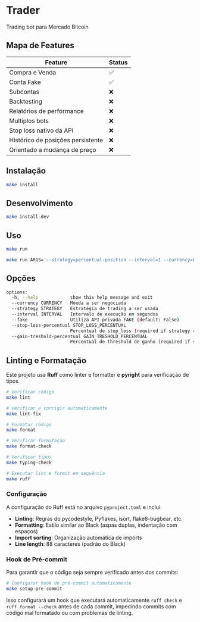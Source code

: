 # Trader

Trading bot para Mercado Bitcoin


## Mapa de Features
| Feature                             | Status |
|-------------------------------------|--------|
| Compra e Venda                      | ✅     |
| Conta Fake                          | ✅     |
| Subcontas                           | ❌     |
| Backtesting                         | ❌     |
| Relatórios de performance           | ❌     |
| Multiplos bots                      | ❌     |
| Stop loss nativo da API             | ❌     |
| Histórico de posições persistente   | ❌     |
| Orientado a mudança de preço        | ❌     |

## Instalação
```bash
make install
```


## Desenvolvimento
```bash
make install-dev
```

## Uso
```bash
make run
```
```bash
make run ARGS='--strategy=percentual-position --interval=1 --currency=BTC-BRL --stop-loss-percentual=5 --gain-treshold=5 --fake'
```

## Opções
```bash
options:
  -h, --help            show this help message and exit
  --currency CURRENCY   Moeda a ser negociada
  --strategy STRATEGY   Estratégia de trading a ser usada
  --interval INTERVAL   Intervalo de execução em segundos
  --fake                Utiliza API privada FAKE (default: False)
  --stop-loss-percentual STOP_LOSS_PERCENTUAL
                        Percentual de stop_loss (required if strategy = percentual-position
  --gain-treshold-percentual GAIN_TRESHOLD_PERCENTUAL
                        Percentual de threshold de ganho (required if strategy = percentual-position)
```


## Linting e Formatação
Este projeto usa **Ruff** como linter e formatter e **pyright** para verificação de tipos.

```bash
# Verificar código
make lint

# Verificar e corrigir automaticamente
make lint-fix

# Formatar código
make format

# Verificar formatação
make format-check

# Verificar tipos
make typing-check

# Executar lint e format em sequência
make ruff
```

### Configuração

A configuração do Ruff está no arquivo `pyproject.toml` e inclui:

- **Linting**: Regras do pycodestyle, Pyflakes, isort, flake8-bugbear, etc.
- **Formatting**: Estilo similar ao Black (aspas duplas, indentação com espaços)
- **Import sorting**: Organização automática de imports
- **Line length**: 88 caracteres (padrão do Black)

### Hook de Pré-commit

Para garantir que o código seja sempre verificado antes dos commits:

```bash
# Configurar hook de pré-commit automaticamente
make setup-pre-commit
```

Isso configurará um hook que executará automaticamente `ruff check` e `ruff format --check` antes de cada commit, impedindo commits com código mal formatado ou com problemas de linting.
